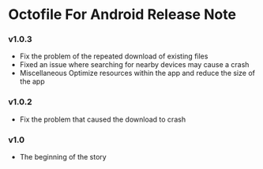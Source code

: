 # Octofile For Android Release Note

### v1.0.3

- Fix the problem of the repeated download of existing files
- Fixed an issue where searching for nearby devices may cause a crash
- Miscellaneous Optimize resources within the app and reduce the size of the app

### v1.0.2

- Fix the problem that caused the download to crash

### v1.0

- The beginning of the story
